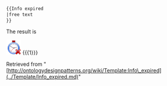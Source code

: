 ```

{{Info expired
|free text
}}

```

The result is


  





[![](../images/thumb/5/56/Expired.png/40px-Expired.png)](../Image/Expired.png.md "Expired.png")
 {{{1}}}


Retrieved from "[http://ontologydesignpatterns.org/wiki/Template:Info\_expired](../Template/Info_expired.md)"